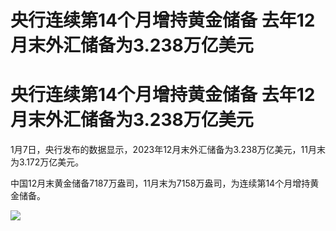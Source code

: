 # 央行连续第14个月增持黄金储备 去年12月末外汇储备为3.238万亿美元

# 央行连续第14个月增持黄金储备 去年12月末外汇储备为3.238万亿美元

1月7日，央行发布的数据显示，2023年12月末外汇储备为3.238万亿美元，11月末为3.172万亿美元。

中国12月末黄金储备7187万盎司，11月末为7158万盎司，为连续第14个月增持黄金储备。

![](https://inews.gtimg.com/news_bt/O4TtYuMvLk2fl8cJbUclLcOGodkKh9WUcCA2NrcvyacOYAA/1000)

